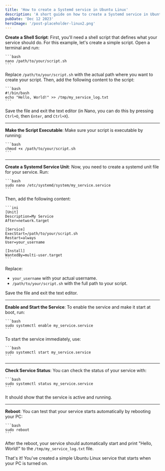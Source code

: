```yaml
---
title: 'How to create a Systemd service in Ubuntu Linux'
description: 'A short guide on how to create a Systemd service in Ubuntu Linux'
pubDate: 'Dec 12 2023'
heroImage: '/post-placeholder-linux2.png'
---
```


**Create a Shell Script**: First, you'll need a shell script that defines what your service should do. For this
example, let's create a simple script. Open a terminal and run:

    ```bash
    nano /path/to/your/script.sh
    ```

Replace `/path/to/your/script.sh` with the actual path where you want to create your script. Then, add the following
content to the script:

    ```bash
    #!/bin/bash
    echo "Hello, World!" >> /tmp/my_service_log.txt
    ```

Save the file and exit the text editor (in Nano, you can do this by pressing `Ctrl+O`, then `Enter`, and `Ctrl+X`).

---

**Make the Script Executable**: Make sure your script is executable by running:

    ```bash
    chmod +x /path/to/your/script.sh
    ```

---

**Create a Systemd Service Unit**: Now, you need to create a systemd unit file for your service. Run:

    ```bash
    sudo nano /etc/systemd/system/my_service.service
    ```

Then, add the following content:

    ```ini
    [Unit]
    Description=My Service
    After=network.target

    [Service]
    ExecStart=/path/to/your/script.sh
    Restart=always
    User=your_username

    [Install]
    WantedBy=multi-user.target
    ```

Replace:

- `your_username` with your actual username.
- `/path/to/your/script.sh` with the full path to your script.

Save the file and exit the text editor.

---

**Enable and Start the Service**: To enable the service and make it start at boot, run:

    ```bash
    sudo systemctl enable my_service.service
    ```

To start the service immediately, use:

    ```bash
    sudo systemctl start my_service.service
    ```

---

**Check Service Status**: You can check the status of your service with:

    ```bash
    sudo systemctl status my_service.service
    ```

It should show that the service is active and running.

---

**Reboot**: You can test that your service starts automatically by rebooting your PC:

    ```bash
    sudo reboot
    ```

After the reboot, your service should automatically start and print "Hello, World!" to the `/tmp/my_service_log.txt`
file.

That's it! You've created a simple Ubuntu Linux service that starts when your PC is turned on.